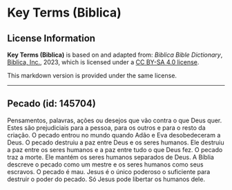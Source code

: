 # Key Terms (Biblica)

## License Information

**Key Terms (Biblica)** is based on and adapted from: _Biblica Bible Dictionary_, [Biblica, Inc.](https://www.biblica.com/), 2023, which is licensed under a [CC BY-SA 4.0 license](https://creativecommons.org/licenses/by-sa/4.0/legalcode.en).

This markdown version is provided under the same license.



--------------------------------

## Pecado (id: 145704)

Pensamentos, palavras, ações ou desejos que vão contra o que Deus quer. Estes são prejudiciais para a pessoa, para os outros e para o resto da criação. O pecado entrou no mundo quando Adão e Eva desobedeceram a Deus. O pecado destruiu a paz entre Deus e os seres humanos. Ele destruiu a paz entre os seres humanos e a paz entre tudo o que Deus fez. O pecado traz a morte. Ele mantém os seres humanos separados de Deus. A Bíblia descreve o pecado como um mestre e os seres humanos como seus escravos. O pecado é mau. Jesus é o único poderoso o suficiente para destruir o poder do pecado. Só Jesus pode libertar os humanos dele.



